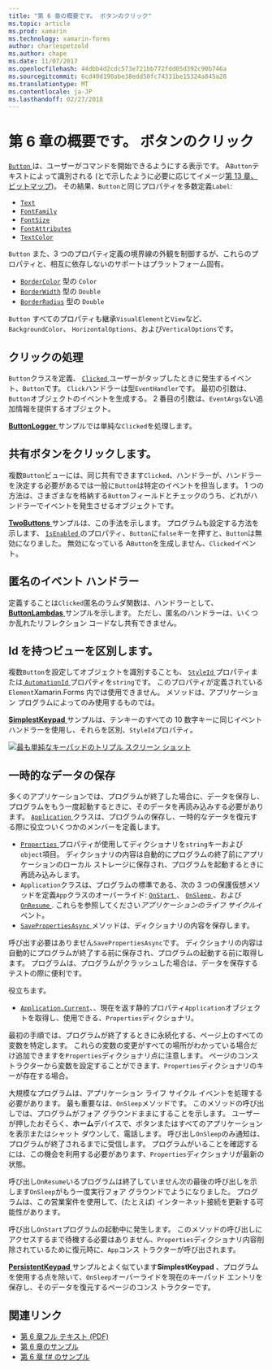 ```yaml
---
title: "第 6 章の概要です。 ボタンのクリック"
ms.topic: article
ms.prod: xamarin
ms.technology: xamarin-forms
author: charlespetzold
ms.author: chape
ms.date: 11/07/2017
ms.openlocfilehash: 44dbb4d2cdc573e721bb772fdd05d392c90b746a
ms.sourcegitcommit: 6cd40d190abe38edd50fc74331be15324a845a28
ms.translationtype: MT
ms.contentlocale: ja-JP
ms.lasthandoff: 02/27/2018
---
```

# <a name="summary-of-chapter-6-button-clicks"></a>第 6 章の概要です。 ボタンのクリック

[ `Button` ](https://developer.xamarin.com/api/type/Xamarin.Forms.Button/)は、ユーザーがコマンドを開始できるようにする表示です。 A`Button`テキストによって識別される (とで示したように必要に応じてイメージ[第 13 章、ビットマップ](chapter13.md))。 その結果、`Button`と同じプロパティを多数定義`Label`:

- [`Text`](https://developer.xamarin.com/api/property/Xamarin.Forms.Button.Text/)
- [`FontFamily`](https://developer.xamarin.com/api/property/Xamarin.Forms.Button.FontFamily/)
- [`FontSize`](https://developer.xamarin.com/api/property/Xamarin.Forms.Button.FontSize/)
- [`FontAttributes`](https://developer.xamarin.com/api/property/Xamarin.Forms.Button.FontAttributes/)
- [`TextColor`](https://developer.xamarin.com/api/property/Xamarin.Forms.Button.TextColor/)

`Button` また、3 つのプロパティ定義の境界線の外観を制御するが、これらのプロパティと、相互に依存しないのサポートはプラットフォーム固有。

- [`BorderColor`](https://developer.xamarin.com/api/property/Xamarin.Forms.Button.BorderColor/) 型の `Color`
- [`BorderWidth`](https://developer.xamarin.com/api/property/Xamarin.Forms.Button.BorderWidth/) 型の `Double`
- [`BorderRadius`](https://developer.xamarin.com/api/property/Xamarin.Forms.Button.BorderRadius/) 型の `Double`

`Button` すべてのプロパティも継承`VisualElement`と`View`など、 `BackgroundColor`、 `HorizontalOptions`、および`VerticalOptions`です。

## <a name="processing-the-click"></a>クリックの処理

`Button`クラスを定義、 [ `Clicked` ](https://developer.xamarin.com/api/event/Xamarin.Forms.Button.Clicked/)ユーザーがタップしたときに発生するイベント、`Button`です。 `Click`ハンドラーは型`EventHandler`です。 最初の引数は、`Button`オブジェクトのイベントを生成する。 2 番目の引数は、`EventArgs`ない追加情報を提供するオブジェクト。

[ **ButtonLogger** ](https://github.com/xamarin/xamarin-forms-book-samples/tree/master/Chapter06/ButtonLogger)サンプルでは単純な`Clicked`を処理します。

## <a name="sharing-button-clicks"></a>共有ボタンをクリックします。

複数`Button`ビューには、同じ共有できます`Clicked`、ハンドラーが、ハンドラーを決定する必要があるでは一般に`Button`は特定のイベントを担当します。 1 つの方法は、さまざまなを格納する`Button`フィールドとチェックのうち、どれがハンドラーでイベントを発生させるオブジェクトです。

[ **TwoButtons** ](https://github.com/xamarin/xamarin-forms-book-samples/tree/master/Chapter06/TwoButtons)サンプルは、この手法を示します。 プログラムも設定する方法を示します、 [ `IsEnabled` ](https://developer.xamarin.com/api/property/Xamarin.Forms.VisualElement.IsEnabled/)のプロパティ、`Button`に`false`キーを押すと、`Button`は無効になりました。 無効になっている A`Button`を生成しません、`Clicked`イベント。

## <a name="anonymous-event-handlers"></a>匿名のイベント ハンドラー

定義することは`Clicked`匿名のラムダ関数は、ハンドラーとして、 [ **ButtonLambdas** ](https://github.com/xamarin/xamarin-forms-book-samples/tree/master/Chapter06/ButtonLambdas)サンプルを示します。 ただし、匿名のハンドラーは、いくつか乱れたリフレクション コードなし共有できません。

## <a name="distinguishing-views-with-ids"></a>Id を持つビューを区別します。

複数`Button`を設定してオブジェクトを識別することも、 [ `StyleId` ](https://developer.xamarin.com/api/property/Xamarin.Forms.Element.StyleId/)プロパティまたは[ `AutomationId` ](https://developer.xamarin.com/api/property/Xamarin.Forms.Element.AutomationId/)プロパティを`string`です。 このプロパティが定義されている`Element`Xamarin.Forms 内では使用できません。 メソッドは、アプリケーション プログラムによってのみ使用するものでは。

[ **SimplestKeypad** ](https://github.com/xamarin/xamarin-forms-book-samples/tree/master/Chapter06/SimplestKeypad)サンプルは、テンキーのすべての 10 数字キーに同じイベント ハンドラーを使用し、それらを区別、`StyleId`プロパティ。

[![最も単純なキーパッドのトリプル スクリーン ショット](images/ch06fg04-small.png "電卓")](images/ch06fg04-large.png "電卓")

## <a name="saving-transient-data"></a>一時的なデータの保存

多くのアプリケーションでは、プログラムが終了した場合に、データを保存し、プログラムをもう一度起動するときに、そのデータを再読み込みする必要があります。 [ `Application` ](https://developer.xamarin.com/api/type/Xamarin.Forms.Application/)クラスは、プログラムの保存し、一時的なデータを復元する際に役立ついくつかのメンバーを定義します。

- [ `Properties` ](https://developer.xamarin.com/api/property/Xamarin.Forms.Application.Properties/)プロパティが使用してディクショナリを`string`キーおよび`object`項目。 ディクショナリの内容は自動的にプログラムの終了前にアプリケーションのローカル ストレージに保存され、プログラムを起動するときに再読み込みします。
- `Application`クラスは、プログラムの標準である、次の 3 つの保護仮想メソッドを定義`App`クラスのオーバーライド: [ `OnStart` ](https://developer.xamarin.com/api/member/Xamarin.Forms.Application.OnStart()/)、 [ `OnSleep` ](https://developer.xamarin.com/api/member/Xamarin.Forms.Application.OnSleep()/)、および[ `OnResume` ](https://developer.xamarin.com/api/member/Xamarin.Forms.Application.OnResume()/). これらを参照してください*アプリケーションのライフ サイクル*イベント。
- [ `SavePropertiesAsync` ](https://developer.xamarin.com/api/member/Xamarin.Forms.Application.SavePropertiesAsync()/)メソッドは、ディクショナリの内容を保存します。

呼び出す必要はありません`SavePropertiesAsync`です。 ディクショナリの内容は自動的にプログラムが終了する前に保存され、プログラムの起動する前に取得します。 プログラムは、プログラムがクラッシュした場合は、データを保存するテストの際に便利です。

役立ちます。

- [`Application.Current`](https://developer.xamarin.com/api/property/Xamarin.Forms.Application.Current/)、、現在を返す静的プロパティ`Application`オブジェクトを取得し、使用できる、`Properties`ディクショナリ。

最初の手順では、プログラムが終了するときに永続化する、ページ上のすべての変数を特定します。 これらの変数の変更がすべての場所がわかっている場合だけ追加できますを`Properties`ディクショナリ点に注意します。 ページのコンス トラクターから変数を設定することができます、`Properties`ディクショナリのキーが存在する場合。

大規模なプログラムは、アプリケーション ライフ サイクル イベントを処理する必要があります。 最も重要なは、`OnSleep`メソッドです。 このメソッドの呼び出しでは、プログラムがフォア グラウンドままにすることを示します。 ユーザーが押したおそらく、**ホーム**デバイスで、ボタンまたはすべてのアプリケーションを表示またはシャット ダウンして、電話します。 呼び出し`OnSleep`のみ通知は、プログラムが終了されるまでに受信します。 プログラムがいることを確認するには、この機会を利用する必要があります、`Properties`ディクショナリが最新の状態。

呼び出し`OnResume`いるプログラムは終了していません次の最後の呼び出しを示します`OnSleep`がもう一度実行フォア グラウンドでようになりました。 プログラムは、この営業案件を使用して、(たとえば) インターネット接続を更新する可能性があります。

呼び出し`OnStart`プログラムの起動中に発生します。 このメソッドの呼び出しにアクセスするまで待機する必要はありません、`Properties`ディクショナリ内容削除されているために復元時に、`App`コンス トラクターが呼び出されます。

[ **PersistentKeypad** ](https://github.com/xamarin/xamarin-forms-book-samples/tree/master/Chapter06/PersistentKeypad)サンプルとよく似ています**SimplestKeypad** 、プログラムを使用する点を除いて、`OnSleep`オーバーライドを現在のキーパッド エントリを保存し、そのデータを復元するページのコンス トラクターです。



## <a name="related-links"></a>関連リンク

- [第 6 章フル テキスト (PDF)](https://download.xamarin.com/developer/xamarin-forms-book/XamarinFormsBook-Ch06-Apr2016.pdf)
- [第 6 章のサンプル](https://github.com/xamarin/xamarin-forms-book-samples/tree/master/Chapter06)
- [第 6 章 f# のサンプル](https://github.com/xamarin/xamarin-forms-book-samples/tree/master/Chapter06/FS)
